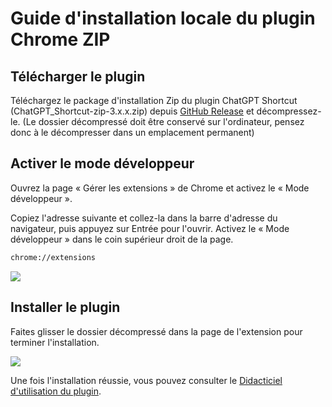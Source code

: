 # Guide d'installation locale du plugin Chrome ZIP

## Télécharger le plugin

Téléchargez le package d'installation Zip du plugin ChatGPT Shortcut (ChatGPT_Shortcut-zip-3.x.x.zip) depuis [GitHub Release](https://github.com/rockbenben/ChatGPT-Shortcut/releases/latest) et décompressez-le. (Le dossier décompressé doit être conservé sur l'ordinateur, pensez donc à le décompresser dans un emplacement permanent)

## Activer le mode développeur

Ouvrez la page « Gérer les extensions » de Chrome et activez le « Mode développeur ».

Copiez l'adresse suivante et collez-la dans la barre d'adresse du navigateur, puis appuyez sur Entrée pour l'ouvrir. Activez le « Mode développeur » dans le coin supérieur droit de la page.

```txt
chrome://extensions
```

![](https://img.newzone.top/2024-08-12-22-05-52.png?imageMogr2/format/webp)

## Installer le plugin

Faites glisser le dossier décompressé dans la page de l'extension pour terminer l'installation.

![](https://img.newzone.top/2024-08-12-22-27-47.png?imageMogr2/format/webp)

Une fois l'installation réussie, vous pouvez consulter le [Didacticiel d'utilisation du plugin](./usage.md).
